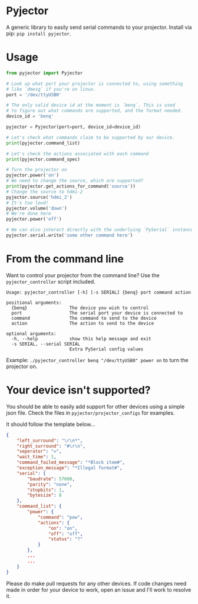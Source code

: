 Pyjector
========

A generic library to easily send serial commands to your projector.
Install via pip: `pip install pyjector`.


Usage
=====

```Python
from pyjector import Pyjector

# Look up what port your projector is connected to, using something
# like `dmesg` if you're on linux.
port = '/dev/ttyUSB0'

# The only valid device id at the moment is `benq`. This is used
# to figure out what commands are supported, and the format needed.
device_id = 'benq'

pyjector = Pyjector(port=port, device_id=device_id)

# Let's check what commands claim to be supported by our device.
print(pyjector.command_list)

# Let's check the actions associated with each command
print(pyjector.command_spec)

# Turn the projector on
pyjector.power('on')
# We need to change the source, which are supported?
print(pyjector.get_actions_for_command('source'))
# Change the source to hdmi-2
pyjector.source('hdmi_2')
# It's too loud!
pyjector.volume('down')
# We're done here
pyjector.power('off')

# We can also interact directly with the underlying `PySerial` instance
pyjector.serial.write('some other command here')
```

From the command line
=====================

Want to control your projector from the command line?  Use the `pyjector_controller`
script included.

```
Usage: pyjector_controller [-h] [-s SERIAL] {benq} port command action

positional arguments:
  {benq}                The device you wish to control
  port                  The serial port your device is connected to
  command               The command to send to the device
  action                The action to send to the device

optional arguments:
  -h, --help            show this help message and exit
  -s SERIAL, --serial SERIAL
                        Extra PySerial config values
```


Example: `./pyjector_controller benq "/dev/ttyUSB0" power on` to turn the projector on.

Your device isn't supported?
============================

You should be able to easily add support for other devices using a
simple json file. Check the files in `pyjector/projector_configs` for examples.

It should follow the template below...

```JSON
{
    "left_surround": "\r\n*",
    "right_surround": "#\r\n",
    "seperator": "=",
    "wait_time": 1,
    "command_failed_message": "*Block item#",
    "exception_message": "*Illegal format#",
    "serial": {
        "baudrate": 57600,
        "parity": "none",
        "stopbits": 1,
        "bytesize": 8
    },
    "command_list": {
        "power": {
            "command": "pow",
            "actions": {
                "on": "on",
                "off": "off",
                "status": "?"
            }
        },
        ...
        ...
    }
}
```
Please do make pull requests for any other devices.  If code changes need made
in order for your device to work, open an issue and I'll work to resolve it.
